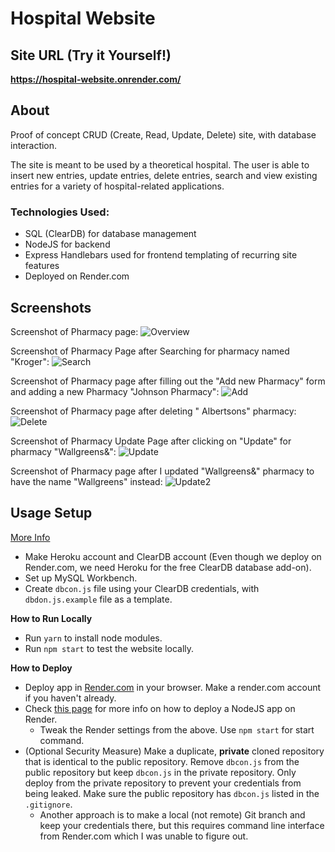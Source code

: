 # Hospital Website

## Site URL (Try it Yourself!)
**https://hospital-website.onrender.com/**

## About
Proof of concept CRUD (Create, Read, Update, Delete) site, with database interaction.

The site is meant to be used by a theoretical hospital. The user is able to insert new entries, update entries, delete entries, search and view existing entries for a variety of hospital-related applications.

 ### Technologies Used:
 * SQL (ClearDB) for database management
 * NodeJS for backend
 * Express Handlebars used for frontend templating of recurring site features
 * Deployed on Render.com

## Screenshots

Screenshot of Pharmacy page:
![Overview](https://media.discordapp.net/attachments/833505136290299935/993971873102712952/unknown.png?width=715&height=670)

Screenshot of Pharmacy Page after Searching for pharmacy named "Kroger":
![Search](https://media.discordapp.net/attachments/833505136290299935/993972274262720532/unknown.png?width=729&height=670
)

Screenshot of Pharmacy page after filling out the "Add new Pharmacy" form and adding a new Pharmacy "Johnson Pharmacy": ![Add](https://media.discordapp.net/attachments/833505136290299935/993972712802369556/unknown.png?width=770&height=670)

Screenshot of Pharmacy page after deleting " Albertsons" pharmacy:
![Delete](https://media.discordapp.net/attachments/833505136290299935/993973355545890867/unknown.png?width=796&height=670)

Screenshot of Pharmacy Update Page after clicking on "Update" for pharmacy "Wallgreens&":
![Update](https://media.discordapp.net/attachments/833505136290299935/993973421958504469/unknown.png)

Screenshot of Pharmacy page after I updated "Wallgreens&" pharmacy to have the name "Wallgreens" instead:
![Update2](https://media.discordapp.net/attachments/833505136290299935/993973534525239436/unknown.png?width=749&height=670)

## Usage Setup
[More Info](https://youtu.be/ZZp0VIjTsbM)

* Make Heroku account and ClearDB account (Even though we deploy on Render.com, we need Heroku for the free ClearDB database add-on).
* Set up MySQL Workbench.
* Create `dbcon.js` file using your ClearDB credentials, with `dbdon.js.example` file as a template.

**How to Run Locally**

* Run `yarn` to install node modules.
* Run `npm start` to test the website locally.

**How to Deploy**
* Deploy app in [Render.com](https://render.com/) in your browser. Make a render.com account if you haven't already.
* Check [this page](https://render.com/docs/deploy-node-express-app) for more info on how to deploy a NodeJS app on Render.
	* Tweak the Render settings from the above. Use `npm start` for start command.
* (Optional Security Measure) Make a duplicate, **private** cloned repository that is identical to the public repository. Remove `dbcon.js` from the public repository but keep `dbcon.js` in the private repository. Only deploy from the private repository to prevent your credentials from being leaked. Make sure the public repository has `dbcon.js` listed in the `.gitignore`.
	* Another approach is to make a local (not remote) Git branch and keep your credentials there, but this requires command line interface from Render.com which I was unable to figure out.